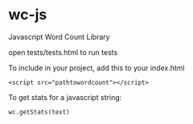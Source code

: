 # wc-js
Javascript Word Count Library

open tests/tests.html to run tests

To include in your project, add this to your index.html

<code>\<script src="pathtowordcount"\>\</script\></code>

To get stats for a javascript string:

<code>wc.getStats(text)</code>